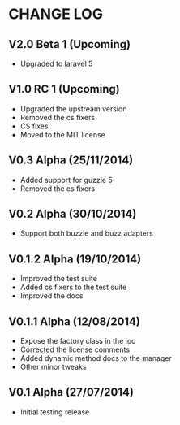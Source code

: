 CHANGE LOG
==========


## V2.0 Beta 1 (Upcoming)

* Upgraded to laravel 5


## V1.0 RC 1 (Upcoming)

* Upgraded the upstream version
* Removed the cs fixers
* CS fixes
* Moved to the MIT license


## V0.3 Alpha (25/11/2014)

* Added support for guzzle 5
* Removed the cs fixers


## V0.2 Alpha (30/10/2014)

* Support both buzzle and buzz adapters


## V0.1.2 Alpha (19/10/2014)

* Improved the test suite
* Added cs fixers to the test suite
* Improved the docs


## V0.1.1 Alpha (12/08/2014)

* Expose the factory class in the ioc
* Corrected the license comments
* Added dynamic method docs to the manager
* Other minor tweaks


## V0.1 Alpha (27/07/2014)

* Initial testing release
